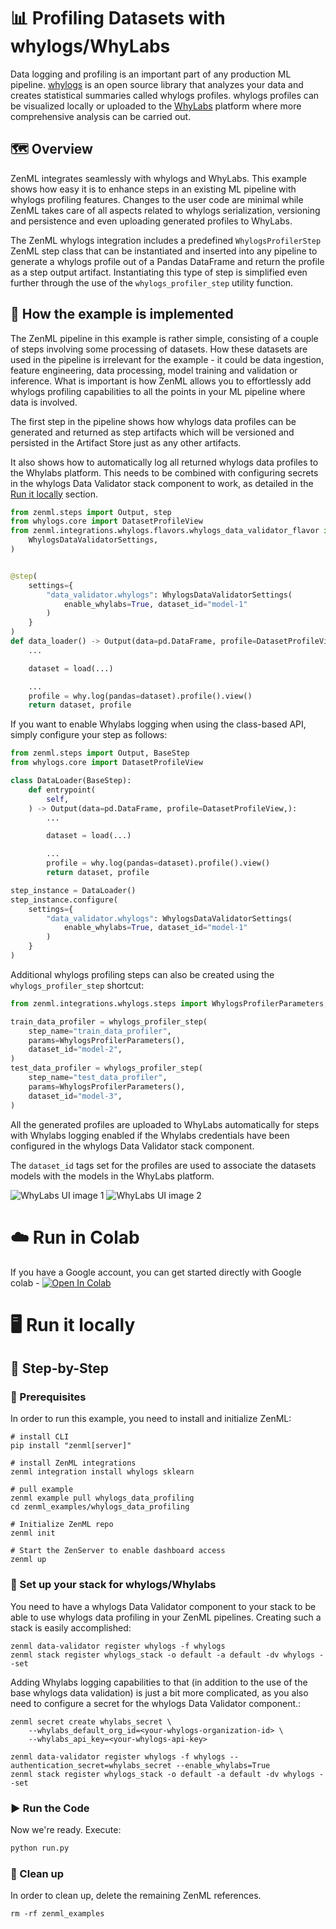 # 📊 Profiling Datasets with whylogs/WhyLabs
Data logging and profiling is an important part of any production ML
pipeline. [whylogs](https://whylabs.ai/whylogs) is an open source library
that analyzes your data and creates statistical summaries called whylogs
profiles. whylogs profiles can be visualized locally or uploaded to the
[WhyLabs](https://whylabs.ai/) platform where more comprehensive analysis 
can be carried out.

## 🗺 Overview
ZenML integrates seamlessly with whylogs and WhyLabs. This example shows
how easy it is to enhance steps in an existing ML pipeline with whylogs
profiling features. Changes to the user code are minimal while ZenML takes
care of all aspects related to whylogs serialization, versioning and persistence
and even uploading generated profiles to WhyLabs.

The ZenML whylogs integration includes a predefined `WhylogsProfilerStep` ZenML 
step class that can be
instantiated and inserted into any pipeline to generate a whylogs profile
out of a Pandas DataFrame and return the profile as a step output artifact.
Instantiating this type of step is simplified even further through the
use of the `whylogs_profiler_step` utility function.

## 🧰 How the example is implemented
The ZenML pipeline in this example is rather simple, consisting of a couple
of steps involving some processing of datasets. How these datasets are used in
the pipeline is irrelevant for the example - it could be data ingestion, feature
engineering, data processing, model training and validation or inference. What
is important is how ZenML allows you to effortlessly add whylogs profiling
capabilities to all the points in your ML pipeline where data is involved.

The first step in the pipeline shows how whylogs data profiles can be generated
and returned as step artifacts which will be versioned and persisted in the
Artifact Store just as any other artifacts.

It also shows how to automatically log all returned whylogs data profiles to
the Whylabs platform. This needs to be combined with configuring secrets 
in the whylogs Data Validator stack component to work, as detailed in the
[Run it locally](#-run-it-locally) section.

```python
from zenml.steps import Output, step
from whylogs.core import DatasetProfileView
from zenml.integrations.whylogs.flavors.whylogs_data_validator_flavor import (
    WhylogsDataValidatorSettings,
)


@step(
    settings={
        "data_validator.whylogs": WhylogsDataValidatorSettings(
            enable_whylabs=True, dataset_id="model-1"
        )
    }
)
def data_loader() -> Output(data=pd.DataFrame, profile=DatasetProfileView,):
    ...

    dataset = load(...)

    ...
    profile = why.log(pandas=dataset).profile().view()
    return dataset, profile
```

If you want to enable Whylabs logging when using the class-based API, 
simply configure your step as follows:

```python
from zenml.steps import Output, BaseStep
from whylogs.core import DatasetProfileView

class DataLoader(BaseStep):
    def entrypoint(
        self,
    ) -> Output(data=pd.DataFrame, profile=DatasetProfileView,):
        ...

        dataset = load(...)

        ...
        profile = why.log(pandas=dataset).profile().view()
        return dataset, profile

step_instance = DataLoader()
step_instance.configure(
    settings={
        "data_validator.whylogs": WhylogsDataValidatorSettings(
            enable_whylabs=True, dataset_id="model-1"
        )
    }
)
```

Additional whylogs profiling steps can also be created using the
`whylogs_profiler_step` shortcut:

```python
from zenml.integrations.whylogs.steps import WhylogsProfilerParameters, whylogs_profiler_step

train_data_profiler = whylogs_profiler_step(
    step_name="train_data_profiler",
    params=WhylogsProfilerParameters(),
    dataset_id="model-2",
)
test_data_profiler = whylogs_profiler_step(
    step_name="test_data_profiler",
    params=WhylogsProfilerParameters(),
    dataset_id="model-3",
)
```

All the generated profiles are uploaded to WhyLabs automatically for steps with 
Whylabs logging enabled if the Whylabs credentials have been configured in the 
whylogs Data Validator stack component.

The `dataset_id` tags set for the profiles are used to associate
the datasets models with the models in the WhyLabs platform.

![WhyLabs UI image 1](assets/whylabs-ui-01.png)
![WhyLabs UI image 2](assets/whylabs-ui-02.png)

# ☁️ Run in Colab
If you have a Google account, you can get started directly with 
Google colab - [![Open In Colab](https://colab.research.google.com/assets/colab-badge.svg)](https://colab.research.google.com/github/zenml-io/zenml/blob/main/examples/whylogs_data_profiling/whylogs.ipynb)

# 🖥 Run it locally

## 👣 Step-by-Step
### 📄 Prerequisites 
In order to run this example, you need to install and initialize ZenML:

```shell
# install CLI
pip install "zenml[server]"

# install ZenML integrations
zenml integration install whylogs sklearn

# pull example
zenml example pull whylogs_data_profiling
cd zenml_examples/whylogs_data_profiling

# Initialize ZenML repo
zenml init

# Start the ZenServer to enable dashboard access
zenml up
```

### 🥞 Set up your stack for whylogs/Whylabs

You need to have a whylogs Data Validator component to your stack to be able to
use whylogs data profiling in your ZenML pipelines. Creating such a stack is
easily accomplished:  

```shell
zenml data-validator register whylogs -f whylogs
zenml stack register whylogs_stack -o default -a default -dv whylogs --set
```

Adding Whylabs logging capabilities to that (in addition to the use of the base
whylogs data validation) is just a bit more complicated, as you
also need to configure a secret for the whylogs Data Validator component.:

```shell
zenml secret create whylabs_secret \
    --whylabs_default_org_id=<your-whylogs-organization-id> \
    --whylabs_api_key=<your-whylogs-api-key>

zenml data-validator register whylogs -f whylogs --authentication_secret=whylabs_secret --enable_whylabs=True
zenml stack register whylogs_stack -o default -a default -dv whylogs --set
```

### ▶️ Run the Code
Now we're ready. Execute:

```bash
python run.py
```

### 🧽 Clean up
In order to clean up, delete the remaining ZenML references.

```shell
rm -rf zenml_examples
```
